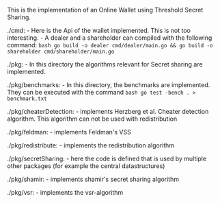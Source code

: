 This is the implementation of an Online Wallet using Threshold Secret Sharing.

./cmd: 
    - Here is the Api of the wallet implemented. This is not too interesting.
    - A dealer and a shareholder can compiled with the following command:
	```bash
	go build -o dealer cmd/dealer/main.go && go build -o shareholder cmd/shareholder/main.go
	```

./pkg: 
    - In this directory the algorithms relevant for Secret sharing are implemented.

./pkg/benchmarks: 
    - In this directory, the benchmarks are implemented. They can be executed with the command 
	```bash
	go test -bench . > benchmark.txt
	```
	
./pkg/cheaterDetection:
    - implements Herzberg et al. Cheater detection algorithm. This algorithm
       can not be used with redistribution

./pkg/feldman: 
    - implements Feldman's VSS
	
./pkg/redistribute: 
    - implements the redistribution algorithm
	
./pkg/secretSharing:
    - here the code is defined that is used by multiple other packages (for
      example the central datastructures)

./pkg/shamir: 
    - implements shamir's secret sharing algorithm

./pkg/vsr: 
    - implements the vsr-algorithm
